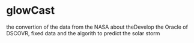 # glowCast
the convertion of the data from the NASA about theDevelop the Oracle of DSCOVR, fixed data and the algorith to predict the solar storm
